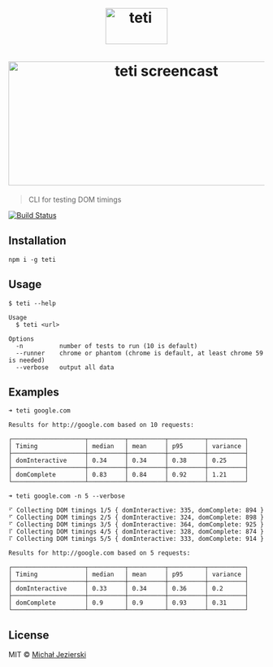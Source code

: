 <h1 align="center">
    <br>
    <img width=122 height=71 src="https://raw.githubusercontent.com/msn0/teti/master/teti.png" alt="teti" />
    <br>
    <br>
	<img width=606 height=244 src="https://raw.githubusercontent.com/msn0/teti/master/screencast.gif" alt="teti screencast" />
	<br>
</h1>

> CLI for testing DOM timings

[![Build Status](https://travis-ci.org/msn0/teti.svg?branch=master)](http://travis-ci.org/msn0/teti)

## Installation

```
npm i -g teti
```

## Usage

```
$ teti --help

Usage
  $ teti <url>

Options
  -n          number of tests to run (10 is default)
  --runner    chrome or phantom (chrome is default, at least chrome 59 is needed)
  --verbose   output all data
```

## Examples

```
➜ teti google.com

Results for http://google.com based on 10 requests:

┌────────────────────┬──────────┬──────────┬──────────┬──────────┐
│ Timing             │ median   │ mean     │ p95      │ variance │
├────────────────────┼──────────┼──────────┼──────────┼──────────┤
│ domInteractive     │ 0.34     │ 0.34     │ 0.38     │ 0.25     │
├────────────────────┼──────────┼──────────┼──────────┼──────────┤
│ domComplete        │ 0.83     │ 0.84     │ 0.92     │ 1.21     │
└────────────────────┴──────────┴──────────┴──────────┴──────────┘
```

```
➜ teti google.com -n 5 --verbose

⠋ Collecting DOM timings 1/5 { domInteractive: 335, domComplete: 894 }
⠋ Collecting DOM timings 2/5 { domInteractive: 324, domComplete: 898 }
⠋ Collecting DOM timings 3/5 { domInteractive: 364, domComplete: 925 }
⠏ Collecting DOM timings 4/5 { domInteractive: 328, domComplete: 874 }
⠏ Collecting DOM timings 5/5 { domInteractive: 333, domComplete: 914 }

Results for http://google.com based on 5 requests:

┌────────────────────┬──────────┬──────────┬──────────┬──────────┐
│ Timing             │ median   │ mean     │ p95      │ variance │
├────────────────────┼──────────┼──────────┼──────────┼──────────┤
│ domInteractive     │ 0.33     │ 0.34     │ 0.36     │ 0.2      │
├────────────────────┼──────────┼──────────┼──────────┼──────────┤
│ domComplete        │ 0.9      │ 0.9      │ 0.93     │ 0.31     │
└────────────────────┴──────────┴──────────┴──────────┴──────────┘
```

## License

MIT &copy; [Michał Jezierski](https://github.com/msn0)
